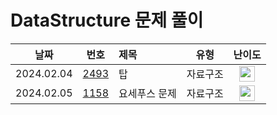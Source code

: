 # DataStructure 문제 풀이

|    날짜    |                      번호                       | 제목                              |       유형       |                                       난이도                                       |
| :--------: | :---------------------------------------------: | :-------------------------------- | :--------------: | :--------------------------------------------------------------------------------: |
| 2024.02.04 | [2493](https://www.acmicpc.net/problem/2493)    | 탑                                |   자료구조  | <img height="25px" width="25px" src="https://static.solved.ac/tier_small/11.svg"/>  |
| 2024.02.05 | [1158](https://www.acmicpc.net/problem/1158)    | 요세푸스 문제                         |   자료구조  | <img height="25px" width="25px" src="https://static.solved.ac/tier_small/7.svg"/>  |
